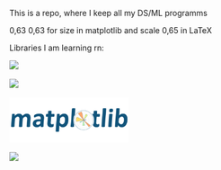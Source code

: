 This is a repo, where I keep all my DS/ML programms

0,63 0,63 for size in matplotlib and scale 0,65 in LaTeX

Libraries I am learning rn:

<img src="https://miro.medium.com/max/700/1*bBS_lYMoWhiyJf733Bghwg.jpeg"
  style="height: 80px;">

<img src="https://upload.wikimedia.org/wikipedia/commons/thumb/3/31/NumPy_logo_2020.svg/1280px-NumPy_logo_2020.svg.png"
  style="height: 80px;">
  
<img src="https://raw.githubusercontent.com/jmv74211/matplotlib/master/images/matplotlib_logo.png"
  style="height: 80px;">
  
<img src="https://upload.wikimedia.org/wikipedia/commons/thumb/e/ed/Pandas_logo.svg/2560px-Pandas_logo.svg.png"
  style="height: 80px;">
